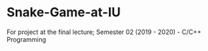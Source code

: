 # Snake-Game-at-IU
For project at the final lecture; Semester 02 (2019 - 2020) - C/C++ Programming 
